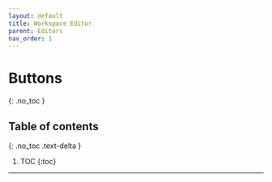 ```yaml
---
layout: default
title: Workspace Editor
parent: Editors
nav_order: 1
---
```


# Buttons

{: .no_toc }

## Table of contents

{: .no_toc .text-delta }

1. TOC
   {:toc}

---
